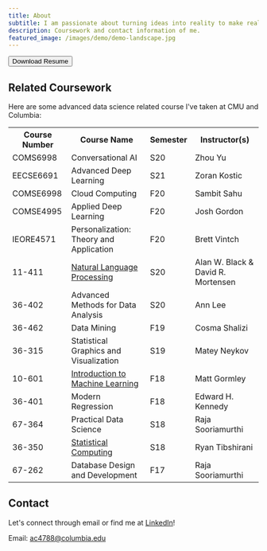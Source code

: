 ```yaml
---
title: About 
subtitle: I am passionate about turning ideas into reality to make real-world impacts. With this motivation, I enjoy actively thinking about how things can be done differently as well as applying my skills in statistical analysis, NLP, machine learning, deep learning, large-scale data visualization & analysis to solve problems and gain useful insights.
description: Coursework and contact information of me.
featured_image: /images/demo/demo-landscape.jpg
---
```


<button type="button" class="button" onclick="window.location.href='download/Aiqi_Cui_Resume_f20.pdf'">Download Resume</button>


## Related Coursework


Here are some advanced data science related course I've taken at CMU and Columbia:

<table class="table" style="border:none;">
  <tr>
    <th>Course Number</th>
    <th>Course Name</th>
    <th>Semester</th>
    <th>Instructor(s)</th>
  </tr>
  <tr>
    <td>COMS6998</td>
    <td>Conversational AI</td>
    <td>S20</td>
    <td>Zhou Yu</td>
  </tr>
  <tr>
    <td>EECSE6691</td>
    <td>Advanced Deep Learning</td>
    <td>S21</td>
    <td>Zoran Kostic</td>
  </tr>
  <tr>
    <td>COMSE6998</td>
    <td>Cloud Computing</td>
    <td>F20</td>
    <td>Sambit Sahu</td>
  </tr>
  <tr>
    <td>COMSE4995</td>
    <td>Applied Deep Learning</td>
    <td>F20</td>
    <td>Josh Gordon</td>
  </tr>
  <tr>
    <td>IEORE4571</td>
    <td>Personalization: Theory and Application</td>
    <td>F20</td>
    <td>Brett Vintch</td>
  </tr>
  <tr>
    <td>11-411</td>
    <td><a href="http://demo.clab.cs.cmu.edu/NLP/">Natural Language Processing</a></td>
    <td>S20</td>
    <td>Alan W. Black & David R. Mortensen</td>
  </tr>
  <tr>
    <td>36-402</td>
    <td>Advanced Methods for Data Analysis</td>
    <td>S20</td>
    <td>Ann Lee</td>
  </tr>
  <tr>
    <td>36-462</td>
    <td>Data Mining</td>
    <td>F19</td>
    <td>Cosma Shalizi</td>
  </tr>
  <tr>
    <td>36-315</td>
    <td>Statistical Graphics and Visualization</td>
    <td>S19</td>
    <td>Matey Neykov</td>
  </tr>
  <tr>
    <td>10-601</td>
    <td><a href="http://www.cs.cmu.edu/~mgormley/courses/10601bd-f18/index.html">Introduction to Machine Learning</a></td>
    <td>F18</td>
    <td>Matt Gormley</td>
  </tr>
  <tr>
    <td>36-401</td>
    <td>Modern Regression</td>
    <td>F18</td>
    <td>Edward H. Kennedy</td>
  </tr>
  <tr>
    <td>67-364</td>
    <td>Practical Data Science</td>
    <td>S18</td>
    <td>Raja Sooriamurthi</td>
  </tr>
  <tr>
    <td>36-350</td>
    <td><a href="http://www.stat.cmu.edu/~ryantibs/statcomp/">Statistical Computing</a></td>
    <td>S18</td>
    <td>Ryan Tibshirani</td>
  </tr>
  <tr>
    <td>67-262</td>
    <td>Database Design and Development</td>
    <td>F17</td>
    <td>Raja Sooriamurthi</td>
  </tr>
</table>

## Contact

Let's connect through email or find me at [LinkedIn](https://www.linkedin.com/in/aiqicui/)!

Email: [ac4788@columbia.edu](mailto:ac4788@columbia.edu)